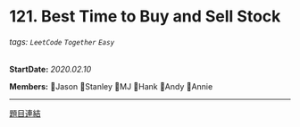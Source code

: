 # 121. Best Time to Buy and Sell Stock

 ###### tags: `LeetCode` `Together` `Easy`

 **StartDate:** *2020.02.10*

 **Members:** 🐣Jason 🐣Stanley 🐣MJ 🐣Hank 🐣Andy 🐣Annie

 ---

[題目連結](https://leetcode.com/problems/best-time-to-buy-and-sell-stock/)
